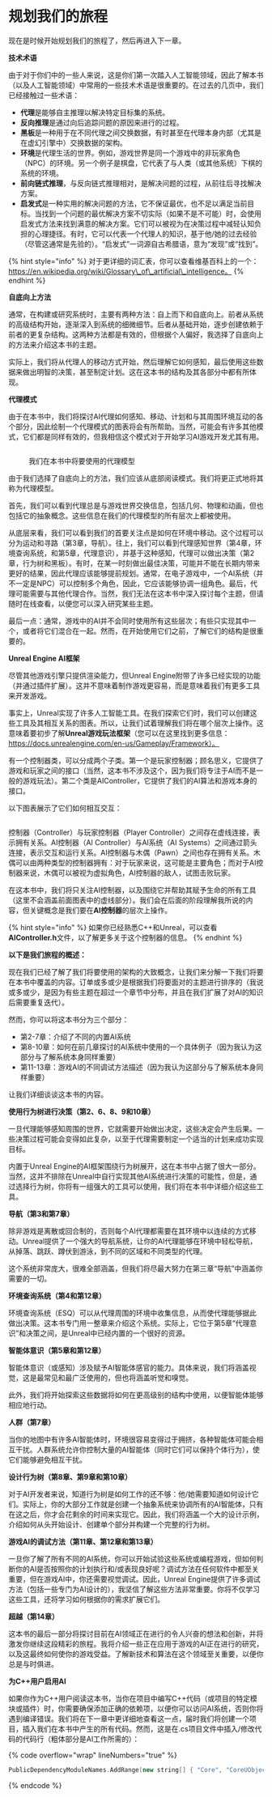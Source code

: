 # 规划我们的旅程

现在是时候开始规划我们的旅程了，然后再进入下一章。

**技术术语**

由于对于你们中的一些人来说，这是你们第一次踏入人工智能领域，因此了解本书（以及人工智能领域）中常用的一些技术术语是很重要的。在过去的几页中，我们已经接触过一些术语：

* **代理**是能够自主推理以解决特定目标集的系统。&#x20;
* **反向推理**是通过向后追踪问题的原因来进行的过程。&#x20;
* **黑板**是一种用于在不同代理之间交换数据，有时甚至在代理本身内部（尤其是在虚幻引擎中）交换数据的架构。&#x20;
* **环境**是代理生活的世界。例如，游戏世界是同一个游戏中的非玩家角色（NPC）的环境。另一个例子是棋盘，它代表了与人类（或其他系统）下棋的系统的环境。
* **前向链式推理**，与反向链式推理相对，是解决问题的过程，从前往后寻找解决方案。
* **启发式**是一种实用的解决问题的方法，它不保证最优，也不足以满足当前目标。当找到一个问题的最优解决方案不切实际（如果不是不可能）时，会使用启发式方法来找到满意的解决方案。它们可以被视为在决策过程中减轻认知负担的心理捷径。有时，它可以代表一个代理人的知识，基于他/她的过去经验（尽管这通常是先验的）。“启发式”一词源自古希腊语，意为“发现”或“找到”。

{% hint style="info" %}
对于更详细的词汇表，你可以查看维基百科上的一个：https://en.wikipedia.org/wiki/Glossary\_of\_artificial\_intelligence。
{% endhint %}

**自底向上方法**

通常，在构建或研究系统时，主要有两种方法：自上而下和自底向上。前者从系统的高级结构开始，逐渐深入到系统的细微细节。后者从基础开始，逐步创建依赖于前者的更复杂结构。这两种方法都是有效的，但根据个人偏好，我选择了自底向上的方法来介绍这本书的主题。

实际上，我们将从代理人的移动方式开始，然后理解它如何感知，最后使用这些数据来做出明智的决策，甚至制定计划。这在这本书的结构及其各部分中都有所体现。

**代理模式**

由于在本书中，我们将探讨AI代理如何感知、移动、计划和与其周围环境互动的各个部分，因此绘制一个代理模式的图表将会有所帮助。当然，可能会有许多其他模式，它们都是同样有效的，但我相信这个模式对于开始学习AI游戏开发尤其有用。

<figure><img src="../../../.gitbook/assets/image (12) (1) (1) (1) (1).png" alt=""><figcaption><p>我们在本书中将要使用的代理模型</p></figcaption></figure>

由于我们选择了自底向上的方法，我们应该从底部阅读模式。我们将更正式地将其称为代理模型。

首先，我们可以看到代理总是与游戏世界交换信息，包括几何、物理和动画，但也包括它的抽象概念。这些信息在我们的代理模型的所有层次上都被使用。

从底层来看，我们可以看到我们的首要关注点是如何在环境中移动。这个过程可以分为运动和寻路（第3章，导航）。往上，我们可以看到代理感知世界（第4章，环境查询系统，和第5章，代理意识），并基于这种感知，代理可以做出决策（第2章，行为树和黑板）。有时，在某一时刻做出最佳决策，可能并不能在长期内带来更好的结果，因此代理应该能够提前规划。通常，在电子游戏中，一个AI系统（并不一定是NPC）可以控制多个角色，因此，它应该能够协调一组角色。最后，代理可能需要与其他代理合作。当然，我们无法在这本书中深入探讨每个主题，但请随时在线查看，以便您可以深入研究某些主题。

最后一点：通常，游戏中的AI并不会同时使用所有这些层次；有些只实现其中一个，或者将它们混合在一起。然而，在开始使用它们之前，了解它们的结构是很重要的。

**Unreal Engine AI框架**

尽管其他游戏引擎只提供渲染能力，但Unreal Engine附带了许多已经实现的功能（并通过插件扩展）。这并不意味着制作游戏更容易，而是意味着我们有更多工具来开发游戏。

事实上，Unreal实现了许多人工智能工具。在我们探索它们时，我们可以创建这些工具及其相互关系的图表。所以，让我们试着理解我们将在哪个层次上操作。这意味着要初步了解**Unreal游戏玩法框架**（您可以在这里找到更多信息：https://docs.unrealengine.com/en-us/Gameplay/Framework）。

有一个控制器类，可以分成两个子类。第一个是玩家控制器；顾名思义，它提供了游戏和玩家之间的接口（当然，这本书不涉及这个，因为我们将专注于AI而不是一般的游戏玩法）。第二个类是AIController，它提供了我们的AI算法和游戏本身的接口。

以下图表展示了它们如何相互交互：

<figure><img src="../../../.gitbook/assets/image (14) (1) (1) (1) (1).png" alt=""><figcaption></figcaption></figure>

控制器（Controller）与玩家控制器（Player Controller）之间存在虚线连接，表示拥有关系。AI控制器（AI Controller）与AI系统（AI Systems）之间通过箭头连接，表示交互和运行关系。AI控制器与木偶（Pawn）之间也存在拥有关系。木偶可以由两种类型的控制器拥有：对于玩家来说，这可能是主要角色；而对于AI控制器来说，木偶可以被视为虚拟角色，AI控制器的敌人，试图击败玩家。

在这本书中，我们将只关注AI控制器，以及围绕它并帮助其赋予生命的所有工具（这里不会涵盖前面图表中的虚线部分）。我们会在后面的阶段理解我所说的内容，但关键概念是我们要在**AI控制器**的层次上操作。

{% hint style="info" %}
如果你已经熟悉C++和Unreal，可以查看**AIController.h**文件，以了解更多关于这个控制器的信息。
{% endhint %}

**以下是我们旅程的概述：**

现在我们已经了解了我们将要使用的架构的大致概念，让我们来分解一下我们将要在本书中覆盖的内容。订单或多或少是根据我们将要面对的主题进行排序的（我说或多或少，是因为有些主题在超过一个章节中分布，并且在我们扩展了对AI的知识后需要重复迭代）。

然而，你可以将这本书分为三个部分：

* 第2-7章：介绍了不同的内置AI系统
* 第8-10章：如何在前几章探讨的AI系统中使用的一个具体例子（因为我认为这部分与了解系统本身同样重要）
* 第11-13章：游戏AI的不同调试方法描述（因为我认为这部分与了解系统本身同样重要）

让我们详细谈谈这本书的内容。

**使用行为树进行决策（第2、6、8、9和10章）**&#x20;

一旦代理能够感知周围的世界，它就需要开始做出决定，这些决定会产生后果。一些决策过程可能会变得如此复杂，以至于代理需要制定一个适当的计划来成功实现目标。

内置于Unreal Engine的AI框架围绕行为树展开，这在本书中占据了很大一部分。当然，这并不排除在Unreal中自行实现其他AI系统进行决策的可能性，但是，通过选择行为树，你将有一组强大的工具可以使用，我们将在本书中详细介绍这些工具。

**导航（第3和第7章）**&#x20;

除非游戏是离散或回合制的，否则每个AI代理都需要在其环境中以连续的方式移动。Unreal提供了一个强大的导航系统，让你的AI代理能够在环境中轻松导航，从掉落、跳跃、蹲伏到游泳，到不同的区域和不同类型的代理。

这个系统非常庞大，很难全部涵盖，但我们将尽最大努力在第三章“导航”中涵盖你需要的一切。

**环境查询系统（第4和第12章）**&#x20;

环境查询系统（ESQ）可以从代理周围的环境中收集信息，从而使代理能够据此做出决策。这本书专门用一整章来介绍这个系统。实际上，它位于第5章“代理意识”和决策之间，是Unreal中已经内置的一个很好的资源。

**智能体意识（第5章和第12章）**

智能体意识（或感知）涉及赋予AI智能体感官的能力。具体来说，我们将涵盖视觉，这是最常见和最广泛使用的，但也将涵盖听觉和嗅觉。

此外，我们将开始探索这些数据将如何在更高级别的结构中使用，以便智能体能够相应地行动。

**人群（第7章）**

当你的地图中有许多AI智能体时，环境很容易变得过于拥挤，各种智能体可能会相互干扰。人群系统允许你控制大量的AI智能体（同时它们可以保持个体行为），使它们能够避免相互干扰。

**设计行为树（第8章、第9章和第10章）**

对于AI开发者来说，知道行为树是如何工作的还不够：他/她需要知道如何设计它们。实际上，你的大部分工作就是创建一个抽象系统来协调所有的AI智能体，只有在这之后，你才会花剩余的时间来实现它。因此，我们将涵盖一个大的设计示例，介绍如何从头开始设计、创建单个部分并构建一个完整的行为树。

**游戏AI的调试方法（第11章、第12章和第13章）**

一旦你了解了所有不同的AI系统，你可以开始试验这些系统或编程游戏，但如何判断你的AI是否按照你的计划执行和/或表现良好呢？调试方法在任何软件中都至关重要，但在游戏AI中，你还需要视觉调试。因此，Unreal Engine提供了许多调试方法（包括一些专门为AI设计的），我坚信了解这些方法非常重要。你将不仅学习这些工具，还将学习如何根据你的需求扩展它们。

**超越（第14章）**

这本书的最后一部分将探讨目前在AI领域正在进行的令人兴奋的想法和创新，并将激发你继续这段精彩的旅程。我将介绍一些正在应用于游戏的AI正在进行的研究，以及这最终如何使你的游戏受益。了解新技术和算法在这个领域至关重要，以便你总是与时俱进。

**为C++用户启用AI**

如果你作为C++用户阅读这本书，当你在项目中编写C++代码（或项目的特定模块或插件）时，你需要确保添加正确的依赖项，以便你可以访问AI系统，否则你将遇到编译错误。我们将在下一章中更详细地查看这一点，届时我们将创建一个项目，插入我们在本书中产生的所有代码。然而，这是在.cs项目文件中插入/修改代码的代码行（粗体部分是AI工作所需的）：

{% code overflow="wrap" lineNumbers="true" %}
```cpp
PublicDependencyModuleNames.AddRange(new string[] { "Core", "CoreUObject", "Engine", "InputCore", "HeadMountedDisplay", "GameplayTasks", "AIModule" });
```
{% endcode %}

